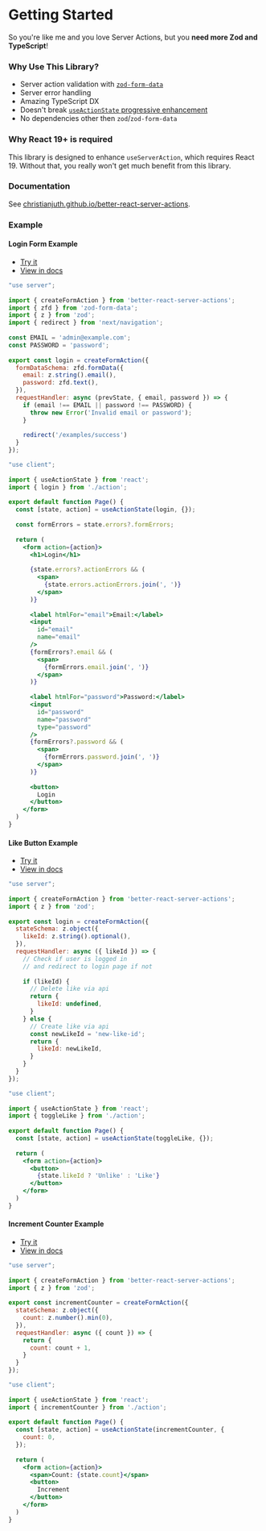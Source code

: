 # Getting Started

So you're like me and you love Server Actions, but you **need more Zod and TypeScript**!

### Why Use This Library?

* Server action validation with [`zod-form-data`](https://www.npmjs.com/package/zod-form-data)
* Server error handling
* Amazing TypeScript DX
* Doesn't break [`useActionState` progressive enhancement](https://react.dev/reference/rsc/server-actions#progressive-enhancement-with-useactionstate)
* No dependencies other then `zod`/`zod-form-data`

### Why React 19+ is required

This library is designed to enhance `useServerAction`, which requires React 19. Without that, you really won't get much benefit from this library.

### Documentation

See [christianjuth.github.io/better-react-server-actions](https://christianjuth.github.io/better-react-server-actions/).

### Example

#### Login Form Example

* [Try it](https://better-react-server-actions-demo.vercel.app/examples/login-form) 
* [View in docs](https://christianjuth.github.io/better-react-server-actions/examples/login-form)

```js
"use server";
 
import { createFormAction } from 'better-react-server-actions';
import { zfd } from 'zod-form-data';
import { z } from 'zod';
import { redirect } from 'next/navigation';
 
const EMAIL = 'admin@example.com';
const PASSWORD = 'password';
 
export const login = createFormAction({
  formDataSchema: zfd.formData({
    email: z.string().email(),
    password: zfd.text(),
  }),
  requestHandler: async (prevState, { email, password }) => {
    if (email !== EMAIL || password !== PASSWORD) {
      throw new Error('Invalid email or password');
    }
 
    redirect('/examples/success')
  }
});

```

```jsx
"use client";
 
import { useActionState } from 'react';
import { login } from './action';
 
export default function Page() {
  const [state, action] = useActionState(login, {});
 
  const formErrors = state.errors?.formErrors;
 
  return (
    <form action={action}>
      <h1>Login</h1>
 
      {state.errors?.actionErrors && (
        <span>
          {state.errors.actionErrors.join(', ')}
        </span>
      )}
 
      <label htmlFor="email">Email:</label>
      <input 
        id="email" 
        name="email" 
      />
      {formErrors?.email && (
        <span>
          {formErrors.email.join(', ')}
        </span>
      )}
 
      <label htmlFor="password">Password:</label>
      <input 
        id="password" 
        name="password" 
        type="password" 
      />
      {formErrors?.password && (
        <span>
          {formErrors.password.join(', ')}
        </span>
      )}
 
      <button>
        Login
      </button>
    </form>
  )
}
```

#### Like Button Example

* [Try it](https://better-react-server-actions-demo.vercel.app/examples/like-button)
* [View in docs](https://christianjuth.github.io/better-react-server-actions/examples/like-button)

```js
"use server";
 
import { createFormAction } from 'better-react-server-actions';
import { z } from 'zod';
 
export const login = createFormAction({
  stateSchema: z.object({
    likeId: z.string().optional(),
  }),
  requestHandler: async ({ likeId }) => {
    // Check if user is logged in
    // and redirect to login page if not
 
    if (likeId) {
      // Delete like via api
      return {
        likeId: undefined,
      }
    } else {
      // Create like via api
      const newLikeId = 'new-like-id';
      return {
        likeId: newLikeId,
      }
    }
  }
});
```

```jsx
"use client";
 
import { useActionState } from 'react';
import { toggleLike } from './action';
 
export default function Page() {
  const [state, action] = useActionState(toggleLike, {});
 
  return (
    <form action={action}>
      <button>
        {state.likeId ? 'Unlike' : 'Like'}
      </button>
    </form>
  )
}
```

#### Increment Counter Example

* [Try it](https://better-react-server-actions-demo.vercel.app/examples/increment-counter)
* [View in docs](https://christianjuth.github.io/better-react-server-actions/examples/increment-counter)

```js
"use server";
 
import { createFormAction } from 'better-react-server-actions';
import { z } from 'zod';
 
export const incrementCounter = createFormAction({
  stateSchema: z.object({
    count: z.number().min(0),
  }),
  requestHandler: async ({ count }) => {
    return {
      count: count + 1,
    }
  }
});
```

```jsx
"use client";
 
import { useActionState } from 'react';
import { incrementCounter } from './action';
 
export default function Page() {
  const [state, action] = useActionState(incrementCounter, {
    count: 0,
  });
 
  return (
    <form action={action}>
      <span>Count: {state.count}</span>
      <button>
        Increment
      </button>
    </form>
  )
}
```
